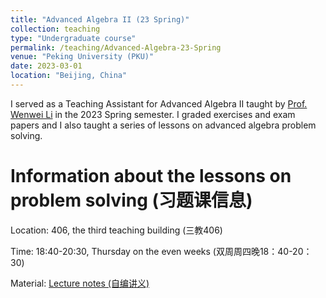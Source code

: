 ```yaml
---
title: "Advanced Algebra II (23 Spring)"
collection: teaching
type: "Undergraduate course"
permalink: /teaching/Advanced-Algebra-23-Spring
venue: "Peking University (PKU)"
date: 2023-03-01
location: "Beijing, China"
---
```


I served as a Teaching Assistant for Advanced Algebra II taught by [Prof. Wenwei Li](https://www.wwli.asia/index.php/en/) in the 2023 Spring semester. I graded exercises and exam papers and I also taught a series of lessons on advanced algebra problem solving.

 # Information about the lessons on problem solving (习题课信息)

Location: 406, the third teaching building (三教406)

Time: 18:40-20:30, Thursday on the even weeks (双周周四晚18：40-20：30)

Material: [Lecture notes (自编讲义)](https://github.com/xiaxueqaq/Advanced_Algebra_II_notes)
